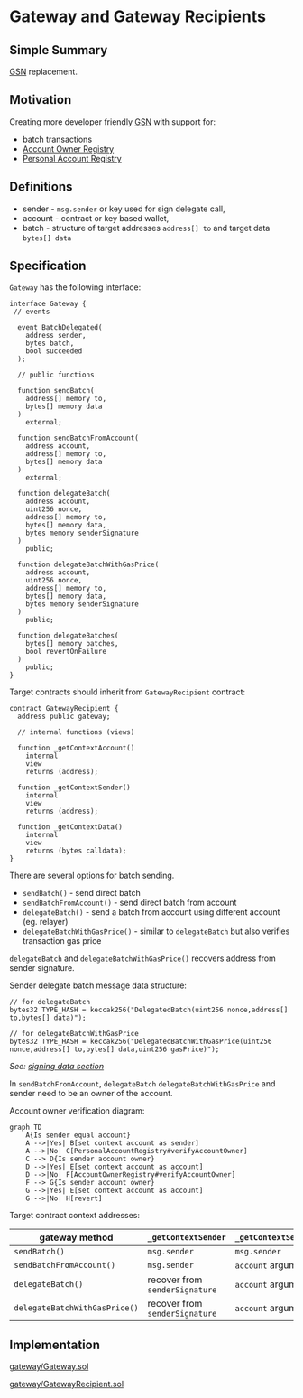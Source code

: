 # Gateway and Gateway Recipients

## Simple Summary

[GSN](https://www.opengsn.org/) replacement.

## Motivation

Creating more developer friendly [GSN](https://www.opengsn.org/) with support for:
* batch transactions
* [Account Owner Registry](./account-owner-registry.md)
* [Personal Account Registry](./personal-account-registry.md)

## Definitions

* sender - `msg.sender` or key used for sign delegate call,
* account - contract or key based wallet,
* batch - structure of target addresses `address[] to` and target data `bytes[] data`

## Specification

`Gateway` has the following interface:

```solidity
interface Gateway {
 // events

  event BatchDelegated(
    address sender,
    bytes batch,
    bool succeeded
  );

  // public functions

  function sendBatch(
    address[] memory to,
    bytes[] memory data
  )
    external;

  function sendBatchFromAccount(
    address account,
    address[] memory to,
    bytes[] memory data
  )
    external;

  function delegateBatch(
    address account,
    uint256 nonce,
    address[] memory to,
    bytes[] memory data,
    bytes memory senderSignature
  )
    public;

  function delegateBatchWithGasPrice(
    address account,
    uint256 nonce,
    address[] memory to,
    bytes[] memory data,
    bytes memory senderSignature
  )
    public;

  function delegateBatches(
    bytes[] memory batches,
    bool revertOnFailure
  )
    public;
}
```

Target contracts should inherit from `GatewayRecipient` contract:

```solidity
contract GatewayRecipient {
  address public gateway;

  // internal functions (views)

  function _getContextAccount()
    internal
    view
    returns (address);

  function _getContextSender()
    internal
    view
    returns (address);

  function _getContextData()
    internal
    view
    returns (bytes calldata);
}

```

There are several options for batch sending.

* `sendBatch()` - send direct batch
* `sendBatchFromAccount()` - send direct batch from account
* `delegateBatch()` - send a batch from account using different account (eg. relayer)
* `delegateBatchWithGasPrice()` - similar to `delegateBatch` but also verifies transaction gas price

`delegateBatch` and `delegateBatchWithGasPrice()`  recovers address from sender signature. 

Sender delegate batch message data structure:

```solidity
// for delegateBatch
bytes32 TYPE_HASH = keccak256("DelegatedBatch(uint256 nonce,address[] to,bytes[] data)");

// for delegateBatchWithGasPrice
bytes32 TYPE_HASH = keccak256("DelegatedBatchWithGasPrice(uint256 nonce,address[] to,bytes[] data,uint256 gasPrice)");
```
*See: [signing data section](../signing-data.md)* 

In `sendBatchFromAccount`, `delegateBatch` `delegateBatchWithGasPrice` and sender need to be an owner of the account.

Account owner verification diagram: 

```mermaid
graph TD
    A{Is sender equal account}
    A -->|Yes| B[set context account as sender]
    A -->|No| C[PersonalAccountRegistry#verifyAccountOwner] 
    C --> D{Is sender account owner}
    D -->|Yes| E[set context account as account]
    D -->|No| F[AccountOwnerRegistry#verifyAccountOwner] 
    F --> G{Is sender account owner}
    G -->|Yes| E[set context account as account]
    G -->|No| H[revert] 
```

Target contract context addresses:

| gateway method | `_getContextSender` | `_getContextSender` |
| --- | --- | --- |
| `sendBatch()` | `msg.sender` | `msg.sender` | 
| `sendBatchFromAccount()` | `msg.sender` | `account` argument | 
| `delegateBatch()` | recover from `senderSignature` | `account` argument | 
| `delegateBatchWithGasPrice()` | recover from `senderSignature` | `account` argument | 


## Implementation

[gateway/Gateway.sol](../../src/gateway/Gateway.sol)

[gateway/GatewayRecipient.sol](../../src/gateway/GatewayRecipient.sol)
